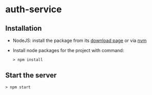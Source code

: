 # auth-service

## Installation

- NodeJS: install the package from its [download page](https://nodejs.org/en/download/) or via [nvm](https://github.com/nvm-sh/nvm)

- Install node packages for the project with command:
    ```shell
    > npm install
    ```

## Start the server

```shell
> npm start
```

